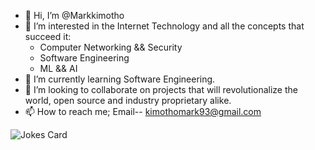 - 👋 Hi, I’m @Markkimotho
- 👀 I’m interested in the Internet Technology and all the concepts that succeed it:
    * Computer Networking && Security
    * Software Engineering
    * ML && AI
- 🌱 I’m currently learning Software Engineering.  
- 💞️ I’m looking to collaborate on projects that will revolutionalize the world, open source and industry proprietary alike. 
- 📫 How to reach me; Email-- kimothomark93@gmail.com

<!-- Markdown Jokes -->

![Jokes Card](https://readme-jokes.vercel.app/api)
